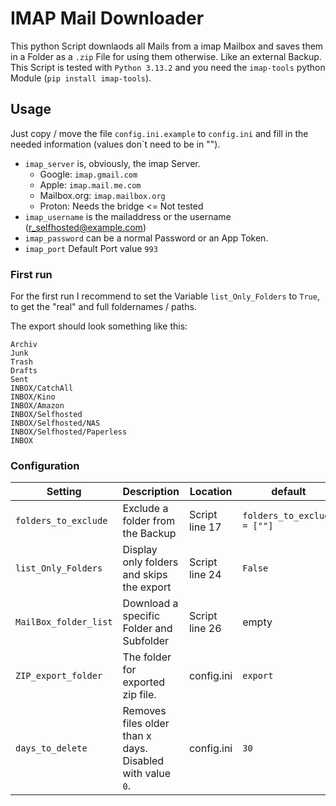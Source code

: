 # IMAP Mail Downloader

This python Script downlaods all Mails from a imap Mailbox and saves them in a Folder as a `.zip` File for using them otherwise. Like an external Backup.<br>
This Script is tested with `Python 3.13.2` and you need the `imap-tools` python Module (`pip install imap-tools`).

## Usage

Just copy / move the file `config.ini.example` to `config.ini` and fill in the needed information (values don`t need to be in "").

- `imap_server` is, obviously, the imap Server.
  - Google: `imap.gmail.com`
  - Apple: `imap.mail.me.com`
  - Mailbox.org: `imap.mailbox.org`
  - Proton: Needs the bridge <= Not tested
- `imap_username` is the mailaddress or the username (r_selfhosted@example.com)
- `imap_password` can be a normal Password or an App Token.
- `imap_port` Default Port value `993`

### First run

For the first run I recommend to set the Variable `list_Only_Folders` to `True`, to get the "real" and full foldernames / paths.

The export should look something like this:

```plaintext
Archiv
Junk
Trash
Drafts
Sent
INBOX/CatchAll
INBOX/Kino
INBOX/Amazon
INBOX/Selfhosted
INBOX/Selfhosted/NAS
INBOX/Selfhosted/Paperless
INBOX
```

### Configuration

| Setting               | Description                                               | Location       | default                     |
| --------------------- | --------------------------------------------------------- | -------------- | --------------------------- |
| `folders_to_exclude`  | Exclude a folder from the Backup                          | Script line 17 | `folders_to_exclude = [""]` |
| `list_Only_Folders`   | Display only folders and skips the export                 | Script line 24 | `False`                     |
| `MailBox_folder_list` | Download a specific Folder and Subfolder                  | Script line 26 | empty                       |
| `ZIP_export_folder`   | The folder for exported zip file.                         | config.ini     | `export`                    |
| `days_to_delete`      | Removes files older than x days. Disabled with value `0`. | config.ini     | `30`                        |
